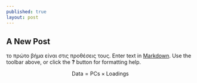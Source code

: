```yaml
---
published: true
layout: post
---
```

## A New Post
το πρώτο βήμα είναι στις προθέσεις τους.
Enter text in [Markdown](http://daringfireball.net/projects/markdown/). Use the toolbar above, or click the **?** button for formatting help.

$$ \mathsf{Data = PCs} \times \mathsf{Loadings} $$
